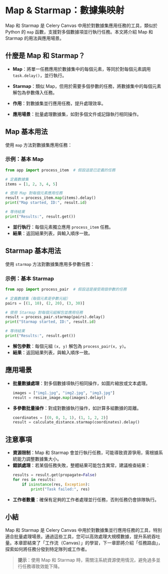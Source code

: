 # Map & Starmap：數據集映射

Map 和 Starmap 是 Celery Canvas 中用於對數據集應用任務的工具，類似於 Python 的 `map` 函數，支援對多個數據項並行執行任務。本文將介紹 Map 和 Starmap 的用法與應用場景。

## 什麼是 Map 和 Starmap？

- **Map**：將單一任務應用於數據集中的每個元素，等同於對每個元素調用 `task.delay()`，並行執行。
- **Starmap**：類似 Map，但用於需要多個參數的任務，將數據集中的每個元素解包為參數傳入任務。

- **作用**：對數據集並行應用任務，提升處理效率。
- **應用場景**：批量處理數據集，如對多個文件或記錄執行相同操作。

## Map 基本用法

使用 `map` 方法對數據集應用任務：

### 示例：基本 Map
```python
from app import process_item  # 假設這是已定義的任務

# 定義數據集
items = [1, 2, 3, 4, 5]

# 使用 Map 對每個元素應用任務
result = process_item.map(items).delay()
print("Map started, ID:", result.id)

# 等待結果
print("Results:", result.get())
```

- **並行執行**：每個元素獨立應用 `process_item` 任務。
- **結果**：返回結果列表，與輸入順序一致。

## Starmap 基本用法

使用 `starmap` 方法對數據集應用多參數任務：

### 示例：基本 Starmap
```python
from app import process_pair  # 假設這是接受兩個參數的任務

# 定義數據集（每個元素是參數元組）
pairs = [(1, 10), (2, 20), (3, 30)]

# 使用 Starmap 對每個元組解包並應用任務
result = process_pair.starmap(pairs).delay()
print("Starmap started, ID:", result.id)

# 等待結果
print("Results:", result.get())
```

- **解包參數**：每個元組 `(x, y)` 解包為 `process_pair(x, y)`。
- **結果**：返回結果列表，與輸入順序一致。

## 應用場景

- **批量數據處理**：對多個數據項執行相同操作，如圖片縮放或文本處理。
  ```python
  images = ["img1.jpg", "img2.jpg", "img3.jpg"]
  result = resize_image.map(images).delay()
  ```
- **多參數批量操作**：對成對數據執行操作，如計算多組數據的距離。
  ```python
  coordinates = [(0, 0, 1, 1), (1, 1, 2, 2)]
  result = calculate_distance.starmap(coordinates).delay()
  ```

## 注意事項

- **資源限制**：Map 和 Starmap 會並行執行任務，可能導致資源爭用，需根據系統能力調整數據集大小。
- **錯誤處理**：若某個任務失敗，整體結果可能包含異常，建議檢查結果：
  ```python
  results = result.get(propagate=False)
  for res in results:
      if isinstance(res, Exception):
          print("Task failed:", res)
  ```
- **工作者數量**：確保有足夠的工作者處理並行任務，否則任務仍會排隊執行。

## 小結

Map 和 Starmap 是 Celery Canvas 中用於對數據集並行應用任務的工具，特別適合批量處理場景。通過這些工具，您可以高效處理大規模數據，提升系統吞吐量。本章節結束了「工作流（Canvas）」的學習，下一章節將介紹「任務路由」，探索如何將任務分發到特定隊列或工作者。

> **提示**：使用 Map 和 Starmap 時，需關注系統資源使用情況，避免過多並行任務導致效能下降。
